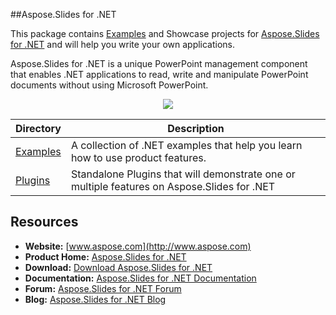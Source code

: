 ##Aspose.Slides for .NET

This package contains [Examples](https://github.com/asposeslides/Aspose_Slides_NET/tree/master/Examples) and Showcase projects for [Aspose.Slides for .NET](http://www.aspose.com/categories/.net-components/aspose.slides-for-.net/default.aspx) and will help you write your own applications.

Aspose.Slides for .NET is a unique PowerPoint management component that enables .NET applications to read, write and manipulate PowerPoint documents without using Microsoft PowerPoint.

<p align="center">

  <a title="Download complete Aspose.Slides for .NET source code" href="https://github.com/asposeslides/Aspose_Slides_NET/archive/master.zip">
	<img src="https://raw.github.com/AsposeExamples/java-examples-dashboard/master/images/downloadZip-Button-Large.png" />
  </a>
</p>

Directory | Description
--------- | -----------
[Examples](https://github.com/asposeslides/Aspose_Slides_NET/tree/master/Examples)  | A collection of .NET examples that help you learn how to use product features.
[Plugins](Plugins)  | Standalone Plugins that will demonstrate one or multiple features on Aspose.Slides for .NET

## Resources

+ **Website:** [www.aspose.com](http://www.aspose.com)
+ **Product Home:** [Aspose.Slides for .NET](http://www.aspose.com/.net/powerpoint-component.aspx)
+ **Download:** [Download Aspose.Slides for .NET](http://www.aspose.com/community/files/51/.net-components/aspose.slides-for-.net/default.aspx)
+ **Documentation:** [Aspose.Slides for .NET Documentation](http://www.aspose.com/docs/display/slidesnet/Home)
+ **Forum:** [Aspose.Slides for .NET Forum](http://www.aspose.com/community/forums/aspose.slides-product-family/75/showforum.aspx)
+ **Blog:** [Aspose.Slides for .NET Blog](http://www.aspose.com/blogs/aspose-products/aspose-slides-product-family.html)

